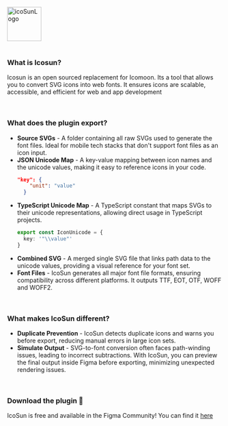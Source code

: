 <p align="left">
<img width="80vw" alt="icoSunLogo" src="https://github.com/user-attachments/assets/02dc825e-98e6-4c67-a676-f379f72e8132">
</br></br>

<h3>What is Icosun?</h3>
<p>Icosun is an open sourced replacement for Icomoon. Its a tool that allows you to convert SVG icons into web fonts. It ensures icons are scalable, accessible, and efficient for web and app development</p></br>

<h3>What does the plugin export?</h3>
<ul>
<li><b>Source SVGs</b> - A folder containing all raw SVGs used to generate the font files. Ideal for mobile tech stacks that don't support font files as an icon input.</li>
<li><b>JSON Unicode Map</b> - A key-value mapping between icon names and the unicode values, making it easy to reference icons in your code.
 
```json
"key": {
    "unit": "value"
  }
```
</li>
<li><b>TypeScript Unicode Map</b> - A TypeScript constant that maps SVGs to their unicode representations, allowing direct usage in TypeScript projects.</li>

```typescript
export const IconUnicode = {
  key: '"\\value"'
}
```
<li><b>Combined SVG</b> - A merged single SVG file that links path data to the unicode values, providing a visual reference for your font set.</li>
<li><b>Font Files</b> - IcoSun generates all major font file formats, ensuring compatibility across different platforms. It outputs TTF, EOT, OTF, WOFF and WOFF2.</li>
</ul>
</br>

<h3>What makes IcoSun different?</h3>
<p>
<ul>
  <li><b>Duplicate Prevention</b> - IcoSun detects duplicate icons and warns you before export, reducing manual errors in large icon sets.</li>
  <li><b>Simulate Output</b> - SVG-to-font conversion often faces path-winding issues, leading to incorrect subtractions. With IcoSun, you can preview the final output inside Figma before exporting, minimizing unexpected rendering issues.</li>
</ul>
</p>
</br>

<h3>Download the plugin 💫</h3>
<p>IcoSun is free and available in the Figma Community! 
You can find it <a href="https://www.figma.com/community/plugin/1467011906114601157/icosun">here</a></p>

